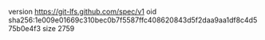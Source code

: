 version https://git-lfs.github.com/spec/v1
oid sha256:1e009e01669c310bec0b7f5587ffc408620843d5f2daa9aa1df8c4d575b0e4f3
size 2759
